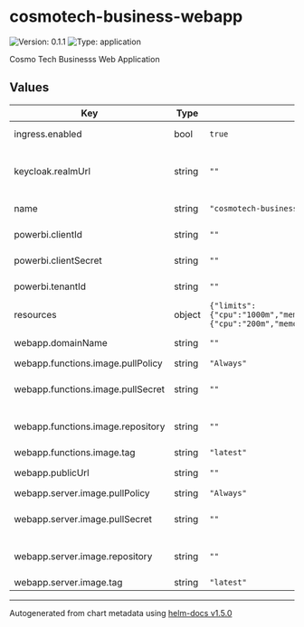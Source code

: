 # cosmotech-business-webapp

![Version: 0.1.1](https://img.shields.io/badge/Version-0.1.1-informational?style=flat-square) ![Type: application](https://img.shields.io/badge/Type-application-informational?style=flat-square)

Cosmo Tech Businesss Web Application

## Values

| Key | Type | Default | Description |
|-----|------|---------|-------------|
| ingress.enabled | bool | `true` | whether to deploy the ingress for the webapp server and functions |
| keycloak.realmUrl | string | `""` | URL of the keycloak realm that authenticates the users of the webapp. Required to validate user tokens in the webapp functions. (e.g. https://mytenant.cosmotech.com/keycloak/realms/myrealm) |
| name | string | `"cosmotech-business-webapp"` | prefix of the deployments, ingress and services that will be created |
| powerbi.clientId | string | `""` | client id of the app registration that delivers PowerBI tokens for the GetEmbedInfo function |
| powerbi.clientSecret | string | `""` | client secret of the app registration that delivers PowerBI tokens for the GetEmbedInfo function |
| powerbi.tenantId | string | `""` | tenant id of the app registration that delivers PowerBI tokens for the GetEmbedInfo function |
| resources | object | `{"limits":{"cpu":"1000m","memory":"256Mi"},"requests":{"cpu":"200m","memory":"128Mi"}}` | resource limits for the webapp server pod |
| webapp.domainName | string | `""` | domain name to use to host the webapp server (e.g. mytenant.cosmotech.com) |
| webapp.functions.image.pullPolicy | string | `"Always"` | [policy](https://kubernetes.io/docs/concepts/containers/images/#updating-images) to pull the image |
| webapp.functions.image.pullSecret | string | `""` | name of the secret containing registry credentials to pull private images (e.g. cosmotech-business-webapp-brewery-registry) |
| webapp.functions.image.repository | string | `""` | container image to use for webapp functions (e.g. ghcr.io/cosmo-tech/azure-sample-webapp/webapp-functions) |
| webapp.functions.image.tag | string | `"latest"` | container image tag |
| webapp.publicUrl | string | `""` | URL path to use as root of the webapp (e.g. /cosmotech-webapp/brewery) |
| webapp.server.image.pullPolicy | string | `"Always"` | [policy](https://kubernetes.io/docs/concepts/containers/images/#updating-images) to pull the image |
| webapp.server.image.pullSecret | string | `""` | name of the secret containing registry credentials to pull private images (e.g. cosmotech-business-webapp-brewery-registry) |
| webapp.server.image.repository | string | `""` | container image to use as webapp server (e.g. ghcr.io/cosmo-tech/azure-sample-webapp/webapp-server) |
| webapp.server.image.tag | string | `"latest"` | container image tag |

----------------------------------------------
Autogenerated from chart metadata using [helm-docs v1.5.0](https://github.com/norwoodj/helm-docs/releases/v1.5.0)
